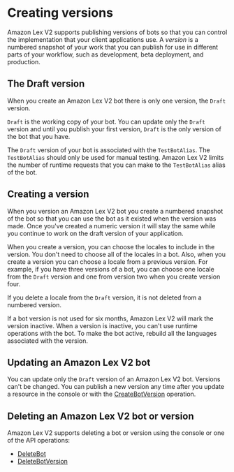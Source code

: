 # Creating versions<a name="versions"></a>

Amazon Lex V2 supports publishing versions of bots so that you can control the implementation that your client applications use\. A *version* is a numbered snapshot of your work that you can publish for use in different parts of your workflow, such as development, beta deployment, and production\.

## The Draft version<a name="versioning-intro-create-function"></a>

When you create an Amazon Lex V2 bot there is only one version, the `Draft` version\. 

`Draft` is the working copy of your bot\. You can update only the `Draft` version and until you publish your first version, `Draft` is the only version of the bot that you have\. 

The `Draft` version of your bot is associated with the `TestBotAlias`\. The `TestBotAlias` should only be used for manual testing\. Amazon Lex V2 limits the number of runtime requests that you can make to the `TestBotAlias` alias of the bot\.

## Creating a version<a name="versioning-intro-creating"></a>

When you version an Amazon Lex V2 bot you create a numbered snapshot of the bot so that you can use the bot as it existed when the version was made\. Once you've created a numeric version it will stay the same while you continue to work on the draft version of your application\.

When you create a version, you can choose the locales to include in the version\. You don't need to choose all of the locales in a bot\. Also, when you create a version you can choose a locale from a previous version\. For example, if you have three versions of a bot, you can choose one locale from the `Draft` version and one from version two when you create version four\.

If you delete a locale from the `Draft` version, it is not deleted from a numbered version\.

If a bot version is not used for six months, Amazon Lex V2 will mark the version inactive\. When a version is inactive, you can't use runtime operations with the bot\. To make the bot active, rebuild all the languages associated with the version\.

## Updating an Amazon Lex V2 bot<a name="versioning-intro-updating-function-code"></a>

You can update only the `Draft` version of an Amazon Lex V2 bot\. Versions can't be changed\. You can publish a new version any time after you update a resource in the console or with the [CreateBotVersion](API_CreateBotVersion.md) operation\.

## Deleting an Amazon Lex V2 bot or version<a name="versioning-intro-deleting-function-versions"></a>

Amazon Lex V2 supports deleting a bot or version using the console or one of the API operations:
+  [DeleteBot](API_DeleteBot.md) 
+  [DeleteBotVersion](API_DeleteBotVersion.md) 